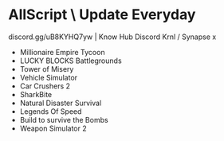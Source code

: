 # AllScript \\ Update Everyday
discord.gg/uB8KYHQ7yw | Know Hub Discord
Krnl / Synapse x

- Millionaire Empire Tycoon
- LUCKY BLOCKS Battlegrounds
- Tower of Misery
- Vehicle Simulator
- Car Crushers 2
- SharkBite
- Natural Disaster Survival
- Legends Of Speed
- Build to survive the Bombs
- Weapon Simulator 2
